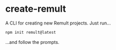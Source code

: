 # create-remult

A CLI for creating new Remult projects. Just run...

```bash
npm init remult@latest
```

...and follow the prompts.
